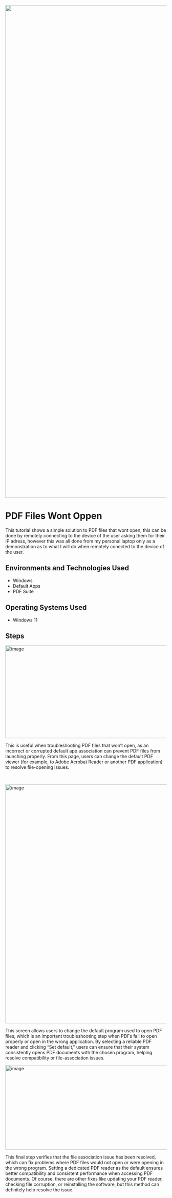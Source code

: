 <p align="center">
<img width="1049" height="1536" alt="image" src="https://github.com/user-attachments/assets/67c50804-be06-4b12-bae9-e47fb07cec50" />



</p>

<h1>PDF Files Wont Oppen</h1>
This tutorial shows a simple solution to PDF files that wont open, this can be done by remotely connecting to the device of the user asking them for their IP adress, however this was all done from my personal laptop only as a demonstration as to what I will do when remotely conected to the device of the user. <br />



<h2>Environments and Technologies Used</h2>

- Windows
- Default Apps
- PDF Suite

<h2>Operating Systems Used </h2>

- Windows 11


<h2> Steps</h2>                      

<p>
<img width="1172" height="289" alt="image" src="https://github.com/user-attachments/assets/2d661c0a-dbb5-4adf-8bae-948abf1e2650" />


</p>
<p>This is useful when troubleshooting PDF files that won’t open, as an incorrect or corrupted default app association can prevent PDF files from launching properly. From this page, users can change the default PDF viewer (for example, to Adobe Acrobat Reader or another PDF application) to resolve file-opening issues.

</p>
<br />

<p>
<img width="718" height="745" alt="image" src="https://github.com/user-attachments/assets/d4dfeb4d-d350-4679-a503-058a8b2baf43" />


</p>
<p>
This screen allows users to change the default program used to open PDF files, which is an important troubleshooting step when PDFs fail to open properly or open in the wrong application. By selecting a reliable PDF reader and clicking “Set default,” users can ensure that their system consistently opens PDF documents with the chosen program, helping resolve compatibility or file-association issues.

<p>
<img width="1195" height="264" alt="image" src="https://github.com/user-attachments/assets/18349ccc-48cd-414f-b4ad-5ff6462a3d28" />



</p>
<p>This final step verifies that the file association issue has been resolved, which can fix problems where PDF files would not open or were opening in the wrong program. Setting a dedicated PDF reader as the default ensures better compatibility and consistent performance when accessing PDF documents. Of course, there are other fixes like updating your PDF reader, checking file corruption, or reinstalling the software, but this method can definitely help resolve the issue.
